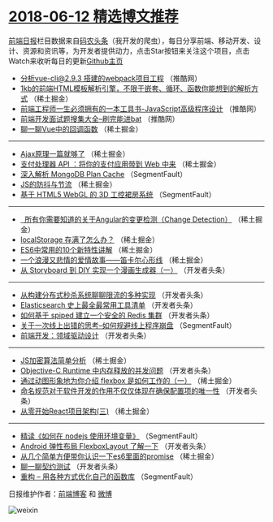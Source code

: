 # [2018-06-12 精选博文推荐](https://toutiao.qdkfweb.cn/date/2018/06/12)

[前端日报](https://qdkfweb.cn/c/news)栏目数据来自[码农头条](https://toutiao.qdkfweb.cn/)（我开发的爬虫），每日分享前端、移动开发、设计、资源和资讯等，为开发者提供动力，点击Star按钮来关注这个项目，点击Watch来收听每日的更新[Github主页](https://github.com/kujian/frontendDaily)
* [分析vue-cli@2.9.3 搭建的webpack项目工程](https://toutiao.qdkfweb.cn/77299.html) （推酷网）
* [1kb的前端HTML模板解析引擎，不限于嵌套、循环、函数你能想到的解析方式](https://toutiao.qdkfweb.cn/77241.html) （稀土掘金）
* [前端工程师一生必须拥有的一本工具书-JavaScript高级程序设计](https://toutiao.qdkfweb.cn/77300.html) （推酷网）
* [前端开发面试题搜集大全–刷完能进bat](https://toutiao.qdkfweb.cn/77301.html) （推酷网）
* [聊一聊Vue中的回调函数](https://toutiao.qdkfweb.cn/77243.html) （稀土掘金）

***
* [Ajax原理一篇就够了](https://toutiao.qdkfweb.cn/77236.html) （稀土掘金）
* [支付处理器 API ：将你的支付应用带到 Web 中来](https://toutiao.qdkfweb.cn/77239.html) （稀土掘金）
* [深入解析 MongoDB Plan Cache](https://toutiao.qdkfweb.cn/77225.html) （SegmentFault）
* [JS的防抖与节流](https://toutiao.qdkfweb.cn/77227.html) （稀土掘金）
* [基于 HTML5 WebGL 的 3D 工控裙房系统](https://toutiao.qdkfweb.cn/77221.html) （SegmentFault）

***
* [  所有你需要知道的关于Angular的变更检测（Change Detection）](https://toutiao.qdkfweb.cn/77242.html) （稀土掘金）
* [localStorage 存满了怎么办？](https://toutiao.qdkfweb.cn/77233.html) （稀土掘金）
* [ES6中常用的10个新特性讲解](https://toutiao.qdkfweb.cn/77228.html) （稀土掘金）
* [一个浪漫又悲情的爱情故事——笛卡尔心形线](https://toutiao.qdkfweb.cn/77235.html) （稀土掘金）
* [从 Storyboard 到 DIY 实现一个漫画生成器（一）](https://toutiao.qdkfweb.cn/77264.html) （开发者头条）

***
* [从构建分布式秒杀系统聊聊限流的多种实现](https://toutiao.qdkfweb.cn/77249.html) （开发者头条）
* [Elasticsearch 史上最全最常用工具清单](https://toutiao.qdkfweb.cn/77250.html) （开发者头条）
* [如何基于 spiped 建立一个安全的 Redis 集群](https://toutiao.qdkfweb.cn/77268.html) （开发者头条）
* [关于一次线上出错的思考&#8211;如何规避线上程序崩盘](https://toutiao.qdkfweb.cn/77220.html) （SegmentFault）
* [前端开发：领域驱动设计](https://toutiao.qdkfweb.cn/77258.html) （开发者头条）

***
* [JS加密算法简单分析](https://toutiao.qdkfweb.cn/77230.html) （稀土掘金）
* [Objective-C Runtime 中内存释放的并发问题](https://toutiao.qdkfweb.cn/77269.html) （开发者头条）
* [通过动图形象地为你介绍 flexbox 是如何工作的（一）](https://toutiao.qdkfweb.cn/77240.html) （稀土掘金）
* [命名规范对于软件开发的作用不仅仅体现在确保配置项的唯一性](https://toutiao.qdkfweb.cn/77259.html) （开发者头条）
* [从零开始React项目架构(三)](https://toutiao.qdkfweb.cn/77231.html) （稀土掘金）

***
* [精读《如何在 nodejs 使用环境变量》](https://toutiao.qdkfweb.cn/77222.html) （SegmentFault）
* [Android 弹性布局 FlexboxLayout 了解一下](https://toutiao.qdkfweb.cn/77260.html) （开发者头条）
* [从几个简单方便带你认识一下es6里面的promise](https://toutiao.qdkfweb.cn/77232.html) （稀土掘金）
* [聊一聊契约测试](https://toutiao.qdkfweb.cn/77261.html) （开发者头条）
* [重构 &#8211; 用各种方式优化自己的函数库](https://toutiao.qdkfweb.cn/77223.html) （SegmentFault）

日报维护作者：[前端博客](https://qdkfweb.cn/) 和 [微博](https://qdkfweb.cn/go/weibo)

![weixin](https://user-images.githubusercontent.com/3055447/38468989-651132ac-3b80-11e8-8e6b-15122322a9d7.png)